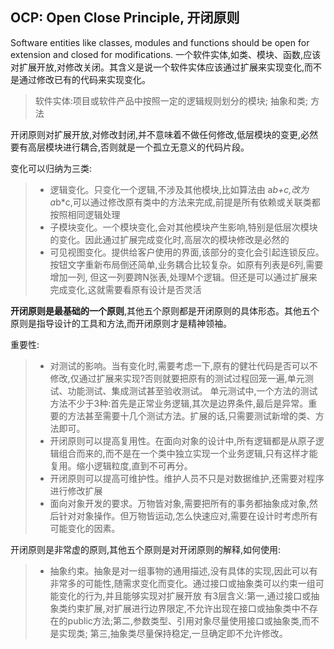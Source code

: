 ## OCP: Open Close Principle, 开闭原则
Software entities like classes, modules and functions should be open for extension and closed for modifications.
一个软件实体,如类、模块、函数,应该对扩展开放,对修改关闭。其含义是说一个软件实体应该通过扩展来实现变化,而不是通过修改已有的代码来实现变化。
> 软件实体:项目或软件产品中按照一定的逻辑规则划分的模块; 抽象和类; 方法

开闭原则对扩展开放,对修改封闭,并不意味着不做任何修改,低层模块的变更,必然要有高层模块进行耦合,否则就是一个孤立无意义的代码片段。

变化可以归纳为三类:
> - 逻辑变化。只变化一个逻辑,不涉及其他模块,比如算法由 a*b+c,改为 a*b*c,可以通过修改原有类中的方法来完成,前提是所有依赖或关联类都按照相同逻辑处理
> - 子模块变化。一个模块变化,会对其他模块产生影响,特别是低层次模块的变化。因此通过扩展完成变化时,高层次的模块修改是必然的
> - 可见视图变化。提供给客户使用的界面,该部分的变化会引起连锁反应。按钮文字重新布局倒还简单,业务耦合比较复杂。如原有列表是6列,需要增加一列,
但这一列要跨N张表,处理M个逻辑。但还是可以通过扩展来完成变化,这就需要看原有设计是否灵活

**开闭原则是最基础的一个原则**,其他五个原则都是开闭原则的具体形态。其他五个原则是指导设计的工具和方法,而开闭原则才是精神领袖。

重要性:
> - 对测试的影响。当有变化时,需要考虑一下,原有的健壮代码是否可以不修改,仅通过扩展来实现?否则就要把原有的测试过程回笼一遍,单元测试、功能测试、集成测试甚至验收测试。
单元测试中,一个方法的测试方法不少于3种:首先是正常业务逻辑,其次是边界条件,最后是异常。重要的方法甚至需要十几个测试方法。扩展的话,只需要测试新增的类、方法即可。
> - 开闭原则可以提高复用性。在面向对象的设计中,所有逻辑都是从原子逻辑组合而来的,而不是在一个类中独立实现一个业务逻辑,只有这样才能复用。缩小逻辑粒度,直到不可再分。
> - 开闭原则可以提高可维护性。维护人员不只是对数据维护,还需要对程序进行修改扩展
> - 面向对象开发的要求。万物皆对象,需要把所有的事务都抽象成对象,然后针对对象操作。但万物皆运动,怎么快速应对,需要在设计时考虑所有可能变化的因素。

开闭原则是非常虚的原则,其他五个原则是对开闭原则的解释,如何使用:
> - 抽象约束。抽象是对一组事物的通用描述,没有具体的实现,因此可以有非常多的可能性,随需求变化而变化。通过接口或抽象类可以约束一组可能变化的行为,并且能够实现对扩展开放
有3层含义:第一,通过接口或抽象类约束扩展,对扩展进行边界限定,不允许出现在接口或抽象类中不存在的public方法;第二,参数类型、引用对象尽量使用接口或抽象类,而不是实现类;
第三,抽象类尽量保持稳定,一旦确定即不允许修改。
